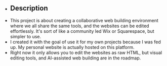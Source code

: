 - ## Description
- This project is about creating a collaborative web building environment where we all share the same tools, and the websites can be edited effortlessly. It's sort of like a community led Wix or Squarespace, but simpler to use.
- I created it with the goal of use it for my own projects because I was fed up. My personal website is actually hosted on this platform.
- Right now it only allows you to edit the websites as raw HTML, but visual editing tools, and AI-assisted web building are in the roadmap.